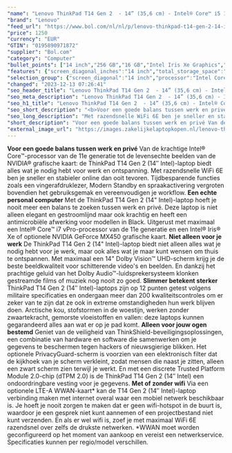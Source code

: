 ```yaml
---
"name": "Lenovo ThinkPad T14 Gen 2  - 14” (35,6 cm) - Intel® Core™ i5 1145G7 - 16GB DDR4RAM - 256GB NVMe SSD - Windows 10 Pro - Intel® Iris® Xe Graphics"
"brand": "Lenovo"
"feed_url": "https://www.bol.com/nl/nl/p/lenovo-thinkpad-t14-gen-2-14-intel-core-i5-1145g7-16gb-ddr4ram-256gb-nvme-ssd-windows-10-pro-intel-iris-xe-graphics/9300000036633625"
"price": 1250
"currency": "EUR"
"GTIN": "0195890971872"
"supplier": "Bol.com"
"category": "Computer"
"bullet_points": ["14 inch","256 GB","16 GB","Intel Iris Xe Graphics","Windows"]
"features": {"screen_diagonal_inches":"14 inch","total_storage_space":"256 GB","memory_size":"16 GB","graphics_card":"Intel Iris Xe Graphics","operating_system":"Windows"}
"selection_group": {"screen_diagonal":"14 inch","processor":"Intel Core i5","changed_price_past_3_days":false,"product_family":"Thinkpad"}
"changed": "2023-12-13 07:26:41"
"seo_header_title": "Lenovo ThinkPad T14 Gen 2  - 14” (35,6 cm) - Intel® Core™ i5 1145G7 - 16GB DDR4RAM - 256GB NVMe SSD - Windows 10 Pro - Intel® Iris® Xe Graphics"
"seo_meta_description": "Lenovo ThinkPad T14 Gen 2  - 14” (35,6 cm) - Intel® Core™ i5 1145G7 - 16GB DDR4RAM - 256GB NVMe SSD - Windows 10 Pro - Intel® Iris® Xe Graphics"
"seo_h1_title": "Lenovo ThinkPad T14 Gen 2  - 14” (35,6 cm) - Intel® Core™ i5 1145G7 - 16GB DDR4RAM - 256GB NVMe SSD - Windows 10 Pro - Intel® Iris® Xe Graphics"
"seo_short_description": "<b>Voor een goede balans tussen werk en privé</b> Van de krachtige Intel®​ Core™-processor van de 11e generatie tot de levensechte beelden van de NVIDIA®​ grafische kaart: de ThinkPad T14 Gen 2 (14″ Intel)-laptop biedt alles wat je nodig hebt voor werk en ontspanning."
"seo_long_description": "Met razendsnelle WiFi 6E ben je sneller en stabieler online dan ooit tevoren. Tijdbesparende functies zoals een vingerafdruklezer, Modern Standby en spraakactivering vergroten bovendien het gebruiksgemak en vereenvoudigen je workflow. <b>Een echte personal computer</b> Met de ThinkPad T14 Gen 2 (14\" Intel)-laptop hoeft je nooit meer een balans te zoeken tussen werk en privé. Deze laptop is niet alleen elegant en gestroomlijnd maar ook krachtig en heeft een antimicrobiële afwerking voor modellen in Black. Uitgerust met maximaal een Intel​® Core™ i7 vPro-processor van de 11e generatie en een Intel​® Iris®​ Xe of optionele NVIDIA GeForce MX450 grafische kaart. <b>Niet alleen voor je werk</b> De ThinkPad T14 Gen 2 (14\" Intel)-laptop biedt niet alleen alles wat je nodig hebt voor je werk, maar ook alles wat je maar kunt wensen om thuis te ontspannen. Met maximaal een 14\" Dolby Vision™ UHD-scherm krijg je de beste beeldkwaliteit voor schitterende video's en beelden. En dankzij het prachtige geluid van het Dolby Audio™-luidsprekersysteem klonken gestreamde films of muziek nog nooit zo goed. <b>Slimmer betekent sterker</b> ThinkPad T14 Gen 2 (14″ Intel)-laptops zijn op 12 punten getest volgens militaire specificaties en ondergaan meer dan 200 kwaliteitscontroles om er zeker van te zijn dat ze ook in extreme omstandigheden hun werk blijven doen. Arctische kou, stofstormen in de woestijn, werken zonder zwaartekracht, gemorste vloeistoffen en vallen: deze laptops kunnen gegarandeerd alles aan wat er op je pad komt. <b>Alleen voor jouw ogen bestemd</b> Geniet van de veiligheid van ThinkShield-beveiligingsoplossingen, een combinatie van hardware en software die samenwerken om je gegevens te beschermen tegen hackers of nieuwsgierige blikken. Het optionele PrivacyGuard-scherm is voorzien van een elektronisch filter dat de kijkhoek van je scherm verkleint, zodat mensen die naast je zitten, alleen een zwart scherm zien terwijl je werkt. En met een discrete Trusted Platform Module 2. 0-chip (dTPM 2. 0) is de ThinkPad T14 Gen 2 (14″ Intel) een ondoordringbare vesting voor je gegevens. <b>Met of zonder wifi</b> Via een optionele LTE-A WWAN-kaart* kan de T14 Gen 2 (14″ Intel)-laptop verbinding maken met internet overal waar een mobiel netwerk beschikbaar is. Je hoeft je nooit zorgen te maken dat er geen wifi-hotspot in de buurt is, waardoor je een gesprek niet kunt aannemen of een projectbestand niet kunt verzenden. En als er wel wifi is, zoef je met maximaal WiFi 6E razendsnel over zelfs de drukste netwerken. *WWAN moet worden geconfigureerd op het moment van aankoop en vereist een netwerkservice. Specificaties kunnen per regio/model verschillen."
"short_description": "Voor een goede balans tussen werk en privé Van de krachtige Intel® Core™-processor van de 11e generatie tot de levensechte beelden van de NVIDIA® grafische kaart: de ThinkPad T14 Gen 2 (14″ Intel)-laptop biedt alles wat je nodig hebt voor werk en ontspanning. Met razendsnelle WiFi 6E ben je sneller en stabieler online dan ooit tevoren. Tijdbesparende functies zoals een vingerafdruklezer, Modern Standby en spraakactivering vergroten bovendien het gebruiksgemak en vereenvoudigen je workflow. Een echte personal computer Met de ThinkPad T14 Gen 2 (14\" Intel)-laptop hoeft je nooit meer een balans te zoeken tussen werk en privé. Deze laptop is niet alleen elegant en gestroomlijnd maar ook krachtig en heeft een antimicrobiële afwerking voor modellen in Black. Uitgerust met maximaal een Intel® Core™ i7 vPro-processor van de 11e generatie en een Intel® Iris® Xe of optionele NVIDIA GeForce MX450 grafische kaart. Niet alleen voor je werk De ThinkPad T14 Gen 2 (14\" Intel)-laptop biedt niet alleen alles wat je nodig hebt voor je werk, maar ook alles wat je maar kunt wensen om thuis te ontspannen. Met maximaal een 14\" Dolby Vision™ UHD-scherm krijg je de beste beeldkwaliteit voor schitterende video's en beelden. En dankzij het prachtige geluid van het Dolby Audio™-luidsprekersysteem klonken gestreamde films of muziek nog nooit zo goed. Slimmer betekent sterker ThinkPad T14 Gen 2 (14″ Intel)-laptops zijn op 12 punten getest volgens militaire specificaties en ondergaan meer dan 200 kwaliteitscontroles om er zeker van te zijn dat ze ook in extreme omstandigheden hun werk blijven doen. Arctische kou, stofstormen in de woestijn, werken zonder zwaartekracht, gemorste vloeistoffen en vallen: deze laptops kunnen gegarandeerd alles aan wat er op je pad komt. Alleen voor jouw ogen bestemd Geniet van de veiligheid van ThinkShield-beveiligingsoplossingen, een combinatie van hardware en software die samenwerken om je gegevens te beschermen tegen hackers of nieuwsgierige blikken. Het optionele PrivacyGuard-scherm is voorzien van een elektronisch filter dat de kijkhoek van je scherm verkleint, zodat mensen die naast je zitten, alleen een zwart scherm zien terwijl je werkt. En met een discrete Trusted Platform Module 2.0-chip (dTPM 2.0) is de ThinkPad T14 Gen 2 (14″ Intel) een ondoordringbare vesting voor je gegevens. Met of zonder wifi Via een optionele LTE-A WWAN-kaart* kan de T14 Gen 2 (14″ Intel)-laptop verbinding maken met internet overal waar een mobiel netwerk beschikbaar is. Je hoeft je nooit zorgen te maken dat er geen wifi-hotspot in de buurt is, waardoor je een gesprek niet kunt aannemen of een projectbestand niet kunt verzenden. En als er wel wifi is, zoef je met maximaal WiFi 6E razendsnel over zelfs de drukste netwerken. *WWAN moet worden geconfigureerd op het moment van aankoop en vereist een netwerkservice. Specificaties kunnen per regio/model verschillen."
"external_image_url": "https://images.zakelijkelaptopkopen.nl/lenovo-thinkpad-t14-gen-2-14-intel-core-i5-1145g7-16gb-ddr4ram-256gb-nvme-ssd-windows-10-pro-intel-iris-xe-graphics.webp"
---
```


<b>Voor een goede balans tussen werk en privé</b> Van de krachtige Intel®​ Core™-processor van de 11e generatie tot de levensechte beelden van de NVIDIA®​ grafische kaart: de ThinkPad T14 Gen 2 (14″ Intel)-laptop biedt alles wat je nodig hebt voor werk en ontspanning. Met razendsnelle WiFi 6E ben je sneller en stabieler online dan ooit tevoren. Tijdbesparende functies zoals een vingerafdruklezer, Modern Standby en spraakactivering vergroten bovendien het gebruiksgemak en vereenvoudigen je workflow. <b>Een echte personal computer</b> Met de ThinkPad T14 Gen 2 (14" Intel)-laptop hoeft je nooit meer een balans te zoeken tussen werk en privé. Deze laptop is niet alleen elegant en gestroomlijnd maar ook krachtig en heeft een antimicrobiële afwerking voor modellen in Black. Uitgerust met maximaal een Intel​® Core™ i7 vPro-processor van de 11e generatie en een Intel​® Iris®​ Xe of optionele NVIDIA GeForce MX450 grafische kaart. <b>Niet alleen voor je werk</b> De ThinkPad T14 Gen 2 (14" Intel)-laptop biedt niet alleen alles wat je nodig hebt voor je werk, maar ook alles wat je maar kunt wensen om thuis te ontspannen. Met maximaal een 14" Dolby Vision™ UHD-scherm krijg je de beste beeldkwaliteit voor schitterende video's en beelden. En dankzij het prachtige geluid van het Dolby Audio™-luidsprekersysteem klonken gestreamde films of muziek nog nooit zo goed. <b>Slimmer betekent sterker</b> ThinkPad T14 Gen 2 (14″ Intel)-laptops zijn op 12 punten getest volgens militaire specificaties en ondergaan meer dan 200 kwaliteitscontroles om er zeker van te zijn dat ze ook in extreme omstandigheden hun werk blijven doen. Arctische kou, stofstormen in de woestijn, werken zonder zwaartekracht, gemorste vloeistoffen en vallen: deze laptops kunnen gegarandeerd alles aan wat er op je pad komt. <b>Alleen voor jouw ogen bestemd</b> Geniet van de veiligheid van ThinkShield-beveiligingsoplossingen, een combinatie van hardware en software die samenwerken om je gegevens te beschermen tegen hackers of nieuwsgierige blikken. Het optionele PrivacyGuard-scherm is voorzien van een elektronisch filter dat de kijkhoek van je scherm verkleint, zodat mensen die naast je zitten, alleen een zwart scherm zien terwijl je werkt. En met een discrete Trusted Platform Module 2.0-chip (dTPM 2.0) is de ThinkPad T14 Gen 2 (14″ Intel) een ondoordringbare vesting voor je gegevens. <b>Met of zonder wifi</b> Via een optionele LTE-A WWAN-kaart* kan de T14 Gen 2 (14″ Intel)-laptop verbinding maken met internet overal waar een mobiel netwerk beschikbaar is. Je hoeft je nooit zorgen te maken dat er geen wifi-hotspot in de buurt is, waardoor je een gesprek niet kunt aannemen of een projectbestand niet kunt verzenden. En als er wel wifi is, zoef je met maximaal WiFi 6E razendsnel over zelfs de drukste netwerken. *WWAN moet worden geconfigureerd op het moment van aankoop en vereist een netwerkservice. Specificaties kunnen per regio/model verschillen.